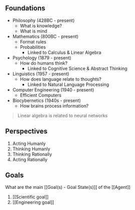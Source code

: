 ## Foundations
- Philosophy (428BC - present)
	- What is knowledge?
	- What is mind
- Mathematics (800BC - present)
	- Format rules
	- Probabilities
		- Linked to Calculus & Linear Algebra
- Psychology (1879 - present)
	- How do humans think?
		- Linked to Cognitive Science & Abstract Thinking
- Linguistics (1957 - present)
	- How does language relate to thoughts?
		- Linked to Natural Language Processing
- Computer Engineering (1940 - present)
	- Efficient Computers
- Biocybernetics (1940s - present)
	- How brains process information?
>Linear algebra is related to neural networks

## Perspectives
1. Acting Humanly
2. Thinking Humanly
3. Thinking Rationally
4. Acting Rationally

## Goals
What are the main [[Goal(s) - Goal State(s)]] of the [[Agent]]
1. [[Scientific goal]]
2. [[Engineering goal]]